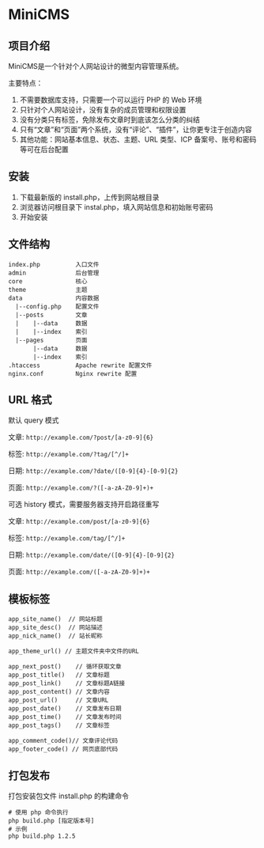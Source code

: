 # MiniCMS

## 项目介绍

MiniCMS是一个针对个人网站设计的微型内容管理系统。

主要特点：

1. 不需要数据库支持，只需要一个可以运行 PHP 的 Web 环境
2. 只针对个人网站设计，没有复杂的成员管理和权限设置
3. 没有分类只有标签，免除发布文章时到底该怎么分类的纠结
4. 只有“文章”和“页面”两个系统，没有“评论”、“插件”，让你更专注于创造内容
5. 其他功能：网站基本信息、状态、主题、URL 类型、ICP 备案号、账号和密码等可在后台配置

## 安装

1. 下载最新版的 install.php，上传到网站根目录
2. 浏览器访问根目录下 instal.php，填入网站信息和初始账号密码
3. 开始安装

## 文件结构

```
index.php          入口文件
admin              后台管理
core               核心
theme              主题
data               内容数据
  |--config.php    配置文件
  |--posts         文章
  |    |--data     数据
  |    |--index    索引
  |--pages         页面
       |--data     数据
       |--index    索引
.htaccess          Apache rewrite 配置文件
nginx.conf         Nginx rewrite 配置
```

## URL 格式

默认 query 模式

文章: `http://example.com/?post/[a-z0-9]{6}`

标签: `http://example.com/?tag/[^/]+`

日期: `http://example.com/?date/([0-9]{4}-[0-9]{2}`

页面: `http://example.com/?([-a-zA-Z0-9]+)+`

可选 history 模式，需要服务器支持开启路径重写

文章: `http://example.com/post/[a-z0-9]{6}`

标签: `http://example.com/tag/[^/]+`

日期: `http://example.com/date/([0-9]{4}-[0-9]{2}`

页面: `http://example.com/([-a-zA-Z0-9]+)+`

## 模板标签

```
app_site_name()  // 网站标题
app_site_desc()  // 网站描述
app_nick_name()  // 站长昵称

app_theme_url() // 主题文件夹中文件的URL

app_next_post()    // 循环获取文章
app_post_title()   // 文章标题
app_post_link()    // 文章标题A链接
app_post_content() // 文章内容
app_post_url()     // 文章URL
app_post_date()    // 文章发布日期
app_post_time()    // 文章发布时间
app_post_tags()    // 文章标签

app_comment_code()// 文章评论代码
app_footer_code() // 网页底部代码
```

## 打包发布

打包安装包文件 install.php 的构建命令

```shell
# 使用 php 命令执行
php build.php [指定版本号]
# 示例
php build.php 1.2.5
```
